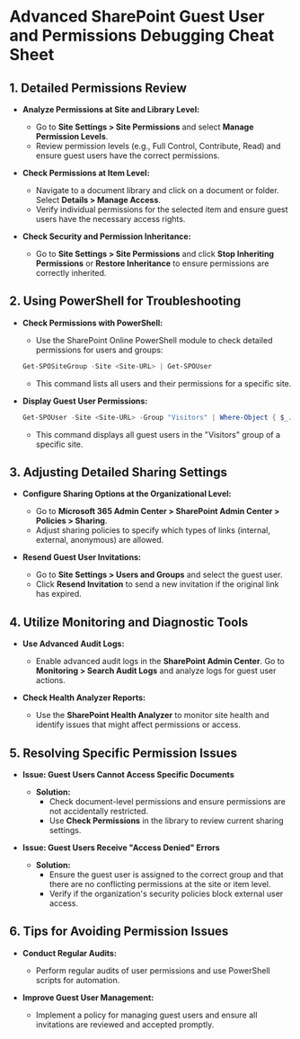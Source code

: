 # Advanced SharePoint Guest User and Permissions Debugging Cheat Sheet



## 1. Detailed Permissions Review

- **Analyze Permissions at Site and Library Level:**
  - Go to **Site Settings > Site Permissions** and select **Manage Permission Levels**.
  - Review permission levels (e.g., Full Control, Contribute, Read) and ensure guest users have the correct permissions.

- **Check Permissions at Item Level:**
  - Navigate to a document library and click on a document or folder. Select **Details > Manage Access**.
  - Verify individual permissions for the selected item and ensure guest users have the necessary access rights.

- **Check Security and Permission Inheritance:**
  - Go to **Site Settings > Site Permissions** and click **Stop Inheriting Permissions** or **Restore Inheritance** to ensure permissions are correctly inherited.

## 2. Using PowerShell for Troubleshooting

- **Check Permissions with PowerShell:**
  - Use the SharePoint Online PowerShell module to check detailed permissions for users and groups:
  ```powershell
  Get-SPOSiteGroup -Site <Site-URL> | Get-SPOUser
  ```
  - This command lists all users and their permissions for a specific site.

- **Display Guest User Permissions:**
  ```powershell
  Get-SPOUser -Site <Site-URL> -Group "Visitors" | Where-Object { $_.LoginName -like "*#ext#*" }
  ```
  - This command displays all guest users in the "Visitors" group of a specific site.

## 3. Adjusting Detailed Sharing Settings

- **Configure Sharing Options at the Organizational Level:**
  - Go to **Microsoft 365 Admin Center > SharePoint Admin Center > Policies > Sharing**.
  - Adjust sharing policies to specify which types of links (internal, external, anonymous) are allowed.

- **Resend Guest User Invitations:**
  - Go to **Site Settings > Users and Groups** and select the guest user.
  - Click **Resend Invitation** to send a new invitation if the original link has expired.

## 4. Utilize Monitoring and Diagnostic Tools

- **Use Advanced Audit Logs:**
  - Enable advanced audit logs in the **SharePoint Admin Center**. Go to **Monitoring > Search Audit Logs** and analyze logs for guest user actions.

- **Check Health Analyzer Reports:**
  - Use the **SharePoint Health Analyzer** to monitor site health and identify issues that might affect permissions or access.

## 5. Resolving Specific Permission Issues

- **Issue: Guest Users Cannot Access Specific Documents**
  - **Solution:**
    - Check document-level permissions and ensure permissions are not accidentally restricted.
    - Use **Check Permissions** in the library to review current sharing settings.

- **Issue: Guest Users Receive "Access Denied" Errors**
  - **Solution:**
    - Ensure the guest user is assigned to the correct group and that there are no conflicting permissions at the site or item level.
    - Verify if the organization's security policies block external user access.

## 6. Tips for Avoiding Permission Issues

- **Conduct Regular Audits:**
  - Perform regular audits of user permissions and use PowerShell scripts for automation.

- **Improve Guest User Management:**
  - Implement a policy for managing guest users and ensure all invitations are reviewed and accepted promptly.
